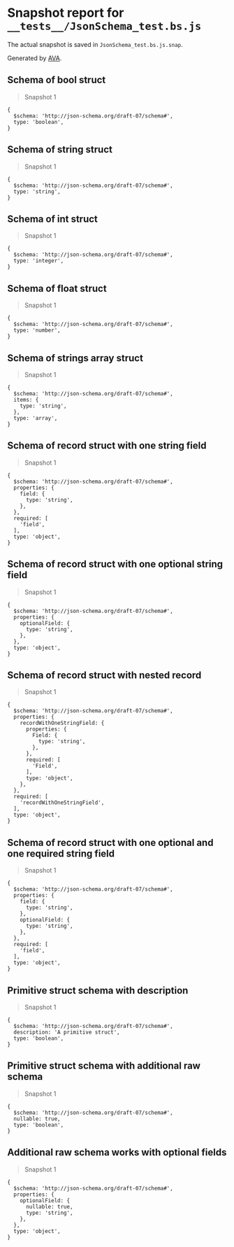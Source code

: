 # Snapshot report for `__tests__/JsonSchema_test.bs.js`

The actual snapshot is saved in `JsonSchema_test.bs.js.snap`.

Generated by [AVA](https://avajs.dev).

## Schema of bool struct

> Snapshot 1

    {
      $schema: 'http://json-schema.org/draft-07/schema#',
      type: 'boolean',
    }

## Schema of string struct

> Snapshot 1

    {
      $schema: 'http://json-schema.org/draft-07/schema#',
      type: 'string',
    }

## Schema of int struct

> Snapshot 1

    {
      $schema: 'http://json-schema.org/draft-07/schema#',
      type: 'integer',
    }

## Schema of float struct

> Snapshot 1

    {
      $schema: 'http://json-schema.org/draft-07/schema#',
      type: 'number',
    }

## Schema of strings array struct

> Snapshot 1

    {
      $schema: 'http://json-schema.org/draft-07/schema#',
      items: {
        type: 'string',
      },
      type: 'array',
    }

## Schema of record struct with one string field

> Snapshot 1

    {
      $schema: 'http://json-schema.org/draft-07/schema#',
      properties: {
        field: {
          type: 'string',
        },
      },
      required: [
        'field',
      ],
      type: 'object',
    }

## Schema of record struct with one optional string field

> Snapshot 1

    {
      $schema: 'http://json-schema.org/draft-07/schema#',
      properties: {
        optionalField: {
          type: 'string',
        },
      },
      type: 'object',
    }

## Schema of record struct with nested record

> Snapshot 1

    {
      $schema: 'http://json-schema.org/draft-07/schema#',
      properties: {
        recordWithOneStringField: {
          properties: {
            Field: {
              type: 'string',
            },
          },
          required: [
            'Field',
          ],
          type: 'object',
        },
      },
      required: [
        'recordWithOneStringField',
      ],
      type: 'object',
    }

## Schema of record struct with one optional and one required string field

> Snapshot 1

    {
      $schema: 'http://json-schema.org/draft-07/schema#',
      properties: {
        field: {
          type: 'string',
        },
        optionalField: {
          type: 'string',
        },
      },
      required: [
        'field',
      ],
      type: 'object',
    }

## Primitive struct schema with description

> Snapshot 1

    {
      $schema: 'http://json-schema.org/draft-07/schema#',
      description: 'A primitive struct',
      type: 'boolean',
    }

## Primitive struct schema with additional raw schema

> Snapshot 1

    {
      $schema: 'http://json-schema.org/draft-07/schema#',
      nullable: true,
      type: 'boolean',
    }

## Additional raw schema works with optional fields

> Snapshot 1

    {
      $schema: 'http://json-schema.org/draft-07/schema#',
      properties: {
        optionalField: {
          nullable: true,
          type: 'string',
        },
      },
      type: 'object',
    }

